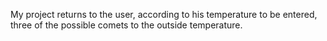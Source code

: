 My project returns to the user, according to his temperature to be entered, three of the possible comets to the outside temperature.
